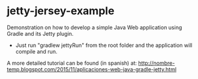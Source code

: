 # jetty-jersey-example
Demonstration on how to develop a simple Java Web application using Gradle and its Jetty plugin.

- Just run "gradlew jettyRun" from the root folder and the application will compile and run.

A more detailed tutorial can be found (in spanish) at: http://nombre-temp.blogspot.com/2015/11/aplicaciones-web-java-gradle-jetty.html